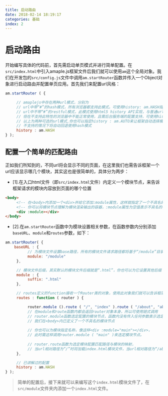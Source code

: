 ```yaml
---
title: 启动路由
date: 2018-02-14 18:19:17
categories: 基础
index: 2
---
```

# 启动路由
开始编写具体的代码前，首先需启动单页模式并进行简单配置。在`src/index.html`中引入amaple.js框架文件后我们就可以使用`am`这个全局对象。我们在开发包的`src/config.js`文件中调用`am.startRouter`函数并传入一个Object对象进行启动路由并配置单页应用。首先我们来配置url风格：
```javascript javascript
am.startRouter ( {

     // amaplejs中存在两种url模式，分别为
     // url中带“#”的hash模式，所有浏览器都支持此模式。可使用history: am.HASH指定
     // url中不带“#”的restful模式，此模式使用html5 history API实现，与普通url相同，
     // 但在不支持此特性的浏览器中不能正常使用，且需后台服务端的配置支持，可使用history: am.BROWSER指定
     // 以上为两种可选的url模式,你也可以指定history : am.AUTO来让框架自动选择模式，在支持html5 history API的浏览器下自动使用此模式，
     // 不支持的情况下将自动回退使用hash模式
     history : am.HASH
} );
```
## 配置一个简单的匹配路由
正如我们所知到的，不同url将会显示不同的页面，在这里我们也需告诉框架一个url应该显示哪几个模块，其实这也是很简单的，具体分为两步：
* [1].在入口html文件（即`src/index.html`文件）内定义一个模块节点，来告诉框架请求的模块内容放到页面的哪个位置
```html html
<body>
     <!-- 在<body>内添加一个<div>并给它添加:module属性，这样就指定了一个不具名的模块节点 -->
     <!-- 你可以将模块节点理解为模块渲染输出的容器，:module属性为空值表示不具名的模块节点，且任何标签都可以作为模块节点 -->
     <div :module></div>
</body>
```
* [2].在`am.startRouter`函数中为模块设置相关参数，在函数参数内分别添加`baseURL`、`module`和`routes`参数，如下：
```javascript javascript
am.startRouter( {
    baseURL : {
          // 为模块文件设置base路径，所有的模块文件请求路径都将基于“/module”目录，不设置时默认“/”
          module: "/module"
     },

     // 模块文件后缀，其实默认的模块文件后缀就是“.html”，你也可以为它设置其他后缀
     module : {
          suffix: ".html"
     },

     // routes定义的function接收一个Router类的对象，使用此对象我们就可以告诉框架一个url应该显示哪几个模块
     routes : function ( router ) {

          router.module ().route ( "/", "index" ).route ( "/about", "about" );
          // 在module和route函数内都会返回router对象本身，所以可使用链式调用
          // router.module函数选定配置的模块节点，函数内没有传入任何参数表示选定一个不具名的模块节点，
          // 我们在<body>内已定义了一个不具名的模块节点
          
          // 你也可以为模块指定名称，像这样<div :module="main"></div>，
          // 此时需这样调用router.module ( "main" )来选定模块节点。
          
          // router.route函数为选定模块配置匹配路径与模块的映射，
          // 当url相对路径为“/”时将加载index.html模块文件，当url相对路径为“/about”时将加载about.html模块文件
     },

     // 已讲解过的配置
     history : am.HASH
} );
```
> 简单的配置后，接下来就可以来编写这个`index.html`模块文件了，在`src/module`文件夹内添加一个`index.html`文件。